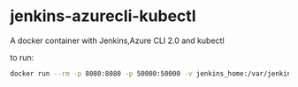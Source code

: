 # jenkins-azurecli-kubectl
A docker container with Jenkins,Azure CLI 2.0 and kubectl

to run:
```bash
docker run --rm -p 8080:8080 -p 50000:50000 -v jenkins_home:/var/jenkins_home torosent/jenkins-azurecli-kubectl:1.0.0
```
